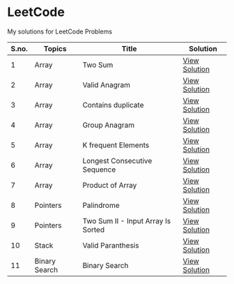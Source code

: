 # LeetCode

My solutions for LeetCode Problems

| S.no. | Topics        | Title                              | Solution                                                                                                |
| ----- | ------------- | ---------------------------------- | ------------------------------------------------------------------------------------------------------- |
| 1     | Array         | Two Sum                            | [View Solution](https://leetcode.com/problems/two-sum/submissions/1034578971/)                          |
| 2     | Array         | Valid Anagram                      | [View Solution](https://leetcode.com/problems/valid-anagram/submissions/1034616597/)                    |
| 3     | Array         | Contains duplicate                 | [View Solution](https://leetcode.com/problems/contains-duplicate/submissions/1035504510/)               |
| 4     | Array         | Group Anagram                      | [View Solution](https://leetcode.com/problems/group-anagrams/submissions/1035561361/)                   |
| 5     | Array         | K frequent Elements                | [View Solution](https://leetcode.com/problems/top-k-frequent-elements/submissions/1037220394/)          |
| 6     | Array         | Longest Consecutive Sequence       | [View Solution](https://leetcode.com/problems/longest-consecutive-sequence/submissions/1038959140/)     |
| 7     | Array         | Product of Array                   | [View Solution](https://leetcode.com/problems/product-of-array-except-self/submissions/1040789149/)     |
| 8     | Pointers      | Palindrome                         | [View Solution](https://leetcode.com/problems/valid-palindrome/submissions/1040807881/)                 |
| 9     | Pointers      | Two Sum II - Input Array Is Sorted | [View Solution](https://leetcode.com/problems/two-sum-ii-input-array-is-sorted/submissions/1041743659/) |
| 10    | Stack         | Valid Paranthesis                  | [View Solution](https://leetcode.com/problems/valid-parentheses/submissions/1045077359/)                |
| 11    | Binary Search | Binary Search                      | [View Solution](https://leetcode.com/problems/binary-search/submissions/1045113317/)                    |
